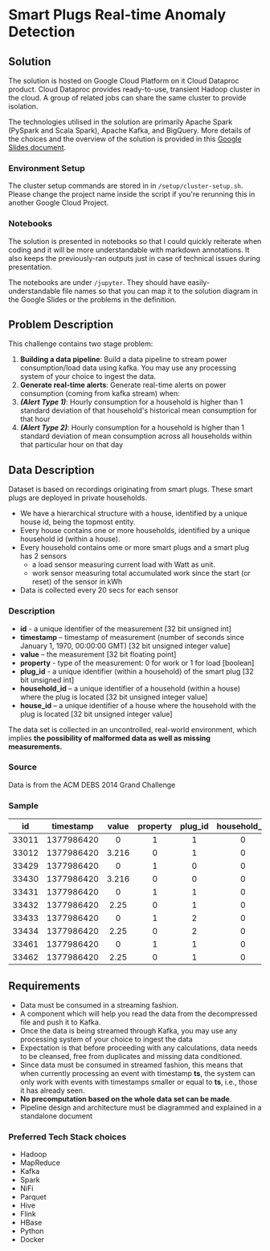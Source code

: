 # Smart Plugs Real-time Anomaly Detection

## Solution

The solution is hosted on Google Cloud Platform on it Cloud Dataproc product. Cloud Dataproc provides ready-to-use, transient Hadoop cluster in the cloud. A group of related jobs can share the same cluster to provide isolation. 

The technologies utilised in the solution are primarily Apache Spark (PySpark and Scala Spark), Apache Kafka, and BigQuery. More details of the choices and the overview of the solution is provided in this [Google Slides document](https://docs.google.com/presentation/d/1ckxWmTXRhzIYTy8BBE8j3BwgjI9jufLI2IR4K3f5KX8/edit?usp=sharing).

### Environment Setup

The cluster setup commands are stored in in `/setup/cluster-setup.sh`. Please change the project name inside the script if you're rerunning this in another Google Cloud Project.


### Notebooks

The solution is presented in notebooks so that I could quickly reiterate when coding and it will be more understandable with markdown annotations. It also keeps the previously-ran outputs just in case of technical issues during presentation.

The notebooks are under `/jupyter`. They should have easily-understandable file names so that you can map it to the solution diagram in the Google Slides or the problems in the definition.


## Problem Description
This challenge contains two stage problem:

1.	**Building a data pipeline**: Build a data pipeline to stream power consumption/load data using kafka. You may use any processing system of your choice to ingest the data.
2.	**Generate real-time alerts**: Generate real-time alerts on power consumption (coming from kafka stream) when:
  1.	_**(Alert Type 1)**_: Hourly consumption for a household is higher than 1 standard deviation of that household's historical mean consumption for that hour
  2.	_**(Alert Type 2)**_: Hourly consumption for a household is higher than 1 standard deviation of mean consumption across all households within that particular hour on that day
 
## Data Description
Dataset is based on recordings originating from smart plugs. These smart plugs are deployed in private households.

* We have a hierarchical structure with a house, identified by a unique house id, being the topmost entity.
* Every house contains one or more households, identified by a unique household id (within a house).
* Every household contains ome or more smart plugs and a smart plug has 2 sensors
	* a load sensor measuring current load with Watt as unit.
	* work sensor measuring total accumulated work since the start (or reset) of the sensor in kWh
* Data is collected every 20 secs for each sensor

### Description

* **id** - a unique identifier of the measurement [32 bit unsigned int]
* **timestamp** – timestamp of measurement (number of seconds since January 1, 1970, 00:00:00 GMT) [32 bit unsigned integer value]
* **value** – the measurement [32 bit floating point]
* **property** - type of the measurement: 0 for work or 1 for load [boolean] 
* **plug_id** - a unique identifier (within a household) of the smart plug [32 bit unsigned int] 
* **household_id** – a unique identifier of a household (within a house) where the plug is located [32 bit unsigned integer value]
* **house_id** – a unique identifier of a house where the household with the plug is located [32 bit unsigned integer value]


The data set is collected in an uncontrolled, real-world environment, which implies **the possibility of malformed data as well as missing measurements.**

### Source
Data is from the ACM DEBS 2014 Grand Challenge

### Sample

| id | timestamp | value | property | plug_id | household_id | house_id |
|:--:|:--:|:--:|:--:|:--:|:--:|:--:|
| 33011 | 1377986420 | 0 | 1 | 1 | 0 | 3 |
| 33012 | 1377986420 | 3.216 | 0 | 1 | 0 | 3 |
| 33429 | 1377986420 | 0 | 1 | 0 | 0 | 5 |
| 33430 | 1377986420 | 3.216 | 0 | 0 | 0 | 5 |
| 33431 | 1377986420 | 0 | 1 | 1 | 0 | 5 |
| 33432 | 1377986420 | 2.25 | 0 | 1 | 0 | 5 |
| 33433 | 1377986420 | 0 | 1 | 2 | 0 | 5 |
| 33434 | 1377986420 | 2.25 | 0 | 2 | 0 | 5 |
| 33461 | 1377986420 | 0 | 1 | 1 | 0 | 7 |
| 33462 | 1377986420 | 2.25 | 0 | 1 | 0 | 7 |

## Requirements
* Data must be consumed in a streaming fashion.
* A component which will help you read the data from the decompressed file and push it to Kafka.
* Once the data is being streamed through Kafka, you may use any processing system of your choice to ingest the data
* Expectation is that before proceeding with any calculations, data needs to be cleansed, free from duplicates and missing data conditioned.
* Since data must be consumed in streamed fashion, this means that when currently processing an event with timestamp **ts**, the system can only work with events with timestamps smaller or equal to **ts**, i.e., those it has already seen.
* **No precomputation based on the whole data set can be made**.
* Pipeline design and architecture must be diagrammed and explained in a standalone document

### Preferred Tech Stack choices
* Hadoop
* MapReduce
* Kafka
* Spark
* NiFi
* Parquet
* Hive
* Flink
* HBase
* Python
* Docker

